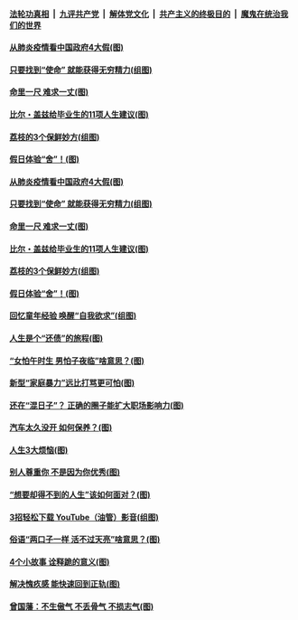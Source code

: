 

####  [法轮功真相](../../../../basic/blob/master/README.md?t=06221602) &nbsp;|&nbsp; [九评共产党](../../../../9ping.md/blob/master/README.md?t=06221602) &nbsp;|&nbsp; [解体党文化](../../../../jtdwh.md/blob/master/README.md?t=06221602)  &nbsp;|&nbsp; [共产主义的终极目的](../../../../gczydzjmd.md/blob/master/README.md?t=06221602) &nbsp;|&nbsp; [魔鬼在统治我们的世界](../../../../mgztzwmdsj.md/blob/master/README.md?t=06221602) 

#### [从肺炎疫情看中国政府4大假(图)](../pages/p8/937196.md?t=06221602) 

#### [只要找到“使命” 就能获得无穷精力(组图)](../pages/p8/937159.md?t=06221602) 

#### [命里一尺 难求一丈(图)](../pages/p8/936782.md?t=06221602) 

#### [比尔・盖兹给毕业生的11项人生建议(图)](../pages/p8/936231.md?t=06221602) 

#### [荔枝的3个保鲜妙方(组图)](../pages/p8/936950.md?t=06221602) 

#### [假日体验“舍”！(图)](../pages/p8/937183.md?t=06221602) 

#### [从肺炎疫情看中国政府4大假(图)](../pages/p8/937196.md?t=06221602) 

#### [只要找到“使命” 就能获得无穷精力(组图)](../pages/p8/937159.md?t=06221602) 

#### [命里一尺 难求一丈(图)](../pages/p8/936782.md?t=06221602) 

#### [比尔・盖兹给毕业生的11项人生建议(图)](../pages/p8/936231.md?t=06221602) 

#### [荔枝的3个保鲜妙方(组图)](../pages/p8/936950.md?t=06221602) 

#### [假日体验“舍”！(图)](../pages/p8/937183.md?t=06221602) 

#### [回忆童年经验 唤醒“自我欲求”(组图)](../pages/p8/937082.md?t=06221602) 

#### [人生是个“还债”的旅程(图)](../pages/p8/936768.md?t=06221602) 

#### [“女怕午时生 男怕子夜临”啥意思？(图)](../pages/p8/937081.md?t=06221602) 

#### [新型“家庭暴力”远比打骂更可怕(图)](../pages/p8/936230.md?t=06221602) 

#### [还在“混日子”？ 正确的圈子能扩大职场影响力(图)](../pages/p8/937049.md?t=06221602) 

#### [汽车太久没开 如何保养？(图)](../pages/p8/937035.md?t=06221602) 

#### [人生3大烦恼(图)](../pages/p8/936959.md?t=06221602) 

#### [别人尊重你 不是因为你优秀(图)](../pages/p8/936253.md?t=06221602) 

#### [“想要却得不到的人生”该如何面对？(图)](../pages/p8/936933.md?t=06221602) 

#### [3招轻松下载 YouTube（油管）影音(组图)](../pages/p8/936922.md?t=06221602) 

#### [俗语“两口子一样 活不过天亮”啥意思？(图)](../pages/p8/936917.md?t=06221602) 

#### [4个小故事 诠释跪的意义(图)](../pages/p8/936353.md?t=06221602) 

#### [解决愧疚感 能快速回到正轨(图)](../pages/p8/936834.md?t=06221602) 

#### [曾国藩：不生傲气 不丢骨气 不损志气(图)](../pages/p8/936248.md?t=06221602) 

